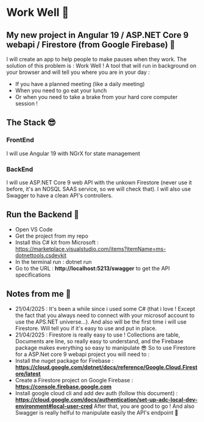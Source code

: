 # Work Well 🙂

## My new project in Angular 19 / ASP.NET Core 9 webapi / Firestore (from Google Firebase) 🎉

I will create an app to help people to make pauses when they work. The solution of this problem is : Work Well !
A tool that will run in background on your browser and will tell you where you are in your day :
* If you have a planned meeting (like a daily meeting)
* When you need to go eat your lunch
* Or when you need to take a brake from your hard core computer session !

## The Stack 😎

### FrontEnd
I will use Angular 19 with NGrX for state management

### BackEnd
I will use ASP.NET Core 9 web API with the unkown Firestore (never use it before, it's an NOSQL SAAS service, so we will check that). I will also use Swagger to have a clean API's controllers.

## Run the Backend 🚀
* Open VS Code
* Get the project from my repo
* Install this C# kit from Microsoft : https://marketplace.visualstudio.com/items?itemName=ms-dotnettools.csdevkit
* In the terminal run : dotnet run
* Go to the URL : __http://localhost:5213/swagger__ to get the API specifications

 ## Notes from me 💭
 * 21/04/2025 : It's been a while since i used some C# (that i love ! Except the fact that you always need to connect with your microsof account to use the APS.NET universe...). And also will be the first time i will use Firestore. Will tell you if it's easy to use and put in place.
 * 21/04/2025 : Firestore is really easy to use ! Collections are table, Documents are line, so really easy to understand, and the Firebase package makes everything so easy to manipulate 😎
So to use Firestore for a ASP.Net core 9 webapi project you will need to :
  * Install the nuget package for Firebase : __https://cloud.google.com/dotnet/docs/reference/Google.Cloud.Firestore/latest__
  * Create a Firestore project on Google Firebase : __https://console.firebase.google.com__
  * Install google cloud cli and add dev auth (follow this document) : __https://cloud.google.com/docs/authentication/set-up-adc-local-dev-environment#local-user-cred__
After that, you are good to go !
And also Swagger is really helful to manipulate easily the API's endpoint 🙂

